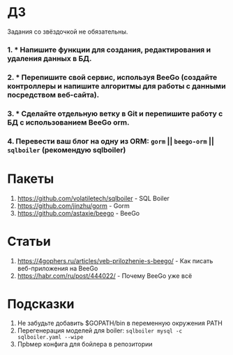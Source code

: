 # ДЗ

Задания со звёздочкой не обязательны.
### 1. * Напишите функции для создания, редактирования и удаления данных в БД.
### 2. * Перепишите свой сервис, используя BeeGo (создайте контроллеры и напишите алгоритмы для работы с данными посредством веб-сайта).
### 3. * Сделайте отдельную ветку в Git и перепишите работу с БД с использованием BeeGo orm.
### 4. Перевести ваш блог на одну из ORM: `gorm` || `beego-orm` || `sqlboiler` (рекомендую sqlboiler)

# Пакеты

1) https://github.com/volatiletech/sqlboiler - SQL Boiler
2) https://github.com/jinzhu/gorm - Gorm
3) https://github.com/astaxie/beego - BeeGo

# Статьи

1) https://4gophers.ru/articles/veb-prilozhenie-s-beego/ - Как писать веб-приложения на BeeGo
2) https://habr.com/ru/post/444022/ - Почему BeeGo уже всё

# Подсказки

1) Не забудьте добавить $GOPATH/bin в переменную окружения PATH
2) Перегенерация моделей для boiler: `sqlboiler mysql -c sqlboiler.yaml --wipe`
3) Прbмер конфига для бойлера в репозитории